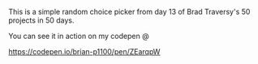 This is a simple random choice picker from day 13 of Brad Traversy's 50 projects in 50 days. 

You can see it in action on my codepen @ 

https://codepen.io/brian-p1100/pen/ZEarqpW